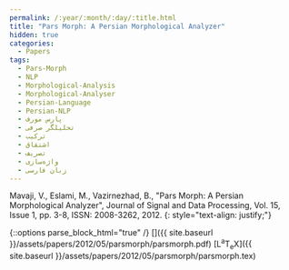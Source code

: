 ```yaml
---
permalink: /:year/:month/:day/:title.html
title: "Pars Morph: A Persian Morphological Analyzer"
hidden: true
categories:
  - Papers
tags:
  - Pars-Morph
  - NLP
  - Morphological-Analysis
  - Morphological-Analyser
  - Persian-Language
  - Persian-NLP
  - پارس مورف
  - تحلیلگر صرفی
  - ترکیب
  - اشتقاق
  - تصریف
  - واژه‌سازی
  - زبان فارسی
---
```


Mavaji, V., Eslami, M., Vazirnezhad, B., "Pars Morph: A Persian Morphological Analyzer", Journal of Signal and Data Processing, Vol. 15, Issue 1, pp. 3-8, ISSN: 2008-3262, 2012.
{: style="text-align: justify;"}


{::options parse_block_html="true" /}
[<i class="fab fa-github-square"></i>](https://github.com/mavaji/pars-morph)
[<i class="fas fa-file-pdf" aria-hidden="true"></i>]({{ site.baseurl }}/assets/papers/2012/05/parsmorph/parsmorph.pdf)
[<span class="latex">L<sup>a</sup>T<sub>e</sub>X</span>]({{ site.baseurl }}/assets/papers/2012/05/parsmorph/parsmorph.tex)

<object data="{{ site.baseurl }}/assets/papers/2012/05/parsmorph/parsmorph.pdf" width="1000" height="1500" type='application/pdf' border="0" />